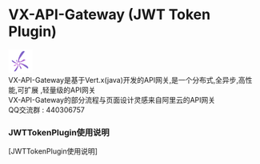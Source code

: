 # VX-API-Gateway (JWT Token Plugin)
![logo](https://raw.githubusercontent.com/shenzhenMirren/MyGithubResources/master/image/VX-API-Gateway-Logo_small.png)<br/>
VX-API-Gateway是基于Vert.x(java)开发的API网关,是一个分布式,全异步,高性能,可扩展 ,轻量级的API网关<br/>
VX-API-Gateway的部分流程与页面设计灵感来自阿里云的API网关<br/>
QQ交流群 : 440306757<br/>
### JWTTokenPlugin使用说明

[JWTTokenPlugin使用说明]
